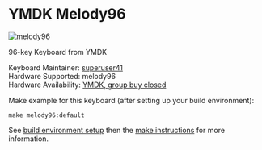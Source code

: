 # YMDK Melody96

![melody96](https://i.imgur.com/9o0a6XF.png)

96-key Keyboard from YMDK

Keyboard Maintainer: [superuser41](https://github.com/kaylanm)  
Hardware Supported: melody96  
Hardware Availability: [YMDK, group buy closed](https://geekhack.org/index.php?topic=93614.0)  

Make example for this keyboard (after setting up your build environment):

    make melody96:default

See [build environment setup](https://docs.qmk.fm/build_environment_setup.html) then the [make instructions](https://docs.qmk.fm/make_instructions.html) for more information.
